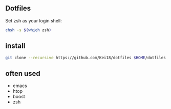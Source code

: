 Dotfiles
---

Set zsh as your login shell:
```sh
chsh -s $(which zsh)
```

## install

```sh
git clone --recursive https://github.com/Kei18/dotfiles $HOME/dotfiles && cd dotfiles && bash ./install.sh
```

## often used

- emacs
- htop
- boost
- zsh
